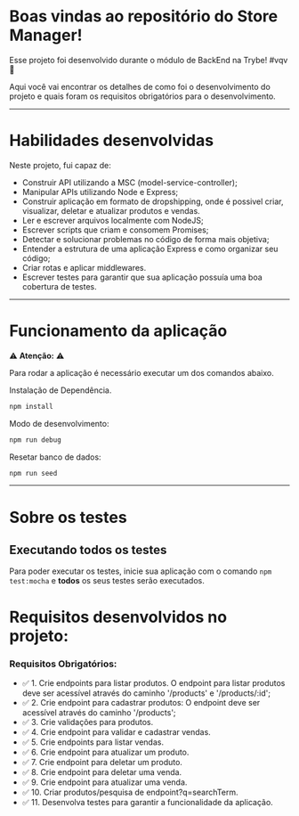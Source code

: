 # Boas vindas ao repositório do Store Manager!

Esse projeto foi desenvolvido durante o módulo de BackEnd na Trybe! #vqv 🚀

Aqui você vai encontrar os detalhes de como foi o desenvolvimento do projeto e quais foram os requisitos obrigatórios para o desenvolvimento.

---

# Habilidades desenvolvidas

Neste projeto, fui capaz de:

- Construir API utilizando a MSC (model-service-controller);
- Manipular APIs utilizando Node e Express;
- Construir aplicação em formato de dropshipping, onde é possivel criar, visualizar, deletar e atualizar produtos e vendas.
- Ler e escrever arquivos localmente com NodeJS;
- Escrever scripts que criam e consomem Promises;
- Detectar e solucionar problemas no código de forma mais objetiva;
- Entender a estrutura de uma aplicação Express e como organizar seu código;
- Criar rotas e aplicar middlewares.
- Escrever testes para garantir que sua aplicação possuía uma boa cobertura de testes.
---

# Funcionamento da aplicação

⚠ **Atenção:** ⚠

Para rodar a aplicação é necessário executar um dos comandos abaixo.

Instalação de Dependência.
```sh
npm install
```
Modo de desenvolvimento:
```sh
npm run debug
```
Resetar banco de dados:
```sh
npm run seed
```
---

# Sobre os testes
## Executando todos os testes

Para poder executar os testes, inicie sua aplicação com o comando `npm test:mocha` e **todos** os seus testes serão executados.


# Requisitos desenvolvidos no projeto:
### Requisitos Obrigatórios:

- ✅ 1. Crie endpoints para listar produtos. O endpoint para listar produtos deve ser acessível através do caminho '/products' e '/products/:id';
- ✅ 2. Crie endpoint para cadastrar produtos: O endpoint deve ser acessível através do caminho '/products';
- ✅ 3. Crie validações para produtos.
- ✅ 4. Crie endpoint para validar e cadastrar vendas.
- ✅ 5. Crie endpoints para listar vendas.
- ✅ 6. Crie endpoint para atualizar um produto.
- ✅ 7. Crie endpoint para deletar um produto.
- ✅ 8. Crie endpoint para deletar uma venda.
- ✅ 9. Crie endpoint para atualizar uma venda.
- ✅ 10. Criar produtos/pesquisa de endpoint?q=searchTerm.
- ✅ 11. Desenvolva testes para garantir a funcionalidade da aplicação.
